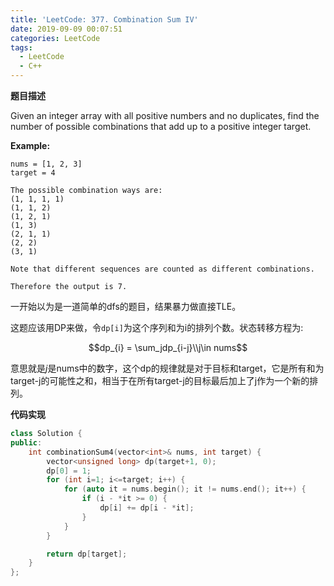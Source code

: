 ```yaml
---
title: 'LeetCode: 377. Combination Sum IV'
date: 2019-09-09 00:07:51
categories: LeetCode
tags:
  - LeetCode
  - C++
---
```


**题目描述**

Given an integer array with all positive numbers and no duplicates, find the number of possible combinations that add up to a positive integer target.

**Example:**

```
nums = [1, 2, 3]
target = 4

The possible combination ways are:
(1, 1, 1, 1)
(1, 1, 2)
(1, 2, 1)
(1, 3)
(2, 1, 1)
(2, 2)
(3, 1)

Note that different sequences are counted as different combinations.

Therefore the output is 7.
```

<!--more-->



一开始以为是一道简单的dfs的题目，结果暴力做直接TLE。

这题应该用DP来做，令`dp[i]`为这个序列和为i的排列个数。状态转移方程为:

$$dp_{i} = \sum_jdp_{i-j}\\j\in nums$$

意思就是$j$是nums中的数字，这个dp的规律就是对于目标和target，它是所有和为target-j的可能性之和，相当于在所有target-j的目标最后加上了j作为一个新的排列。

**代码实现**

```c++
class Solution {
public:
    int combinationSum4(vector<int>& nums, int target) {
        vector<unsigned long> dp(target+1, 0);
        dp[0] = 1;
        for (int i=1; i<=target; i++) {
            for (auto it = nums.begin(); it != nums.end(); it++) {
                if (i - *it >= 0) {
                    dp[i] += dp[i - *it];
                }
            }
        }

        return dp[target];
    }
};
```

